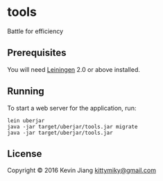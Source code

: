 # tools

Battle for efficiency

## Prerequisites

You will need [Leiningen][1] 2.0 or above installed.

[1]: https://github.com/technomancy/leiningen

## Running

To start a web server for the application, run:

    lein uberjar
    java -jar target/uberjar/tools.jar migrate
    java -jar target/uberjar/tools.jar

## License

Copyright © 2016 Kevin Jiang <kittymiky@gmail.com>

